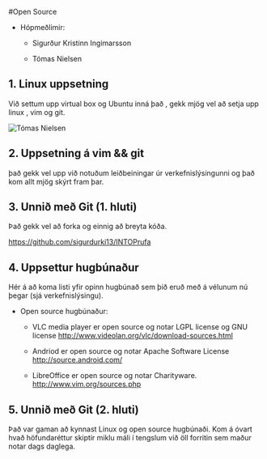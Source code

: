#Open Source

- Hópmeðlimir:

    * Sigurður Kristinn Ingimarsson

    * Tómas Nielsen 

## 1. Linux uppsetning

Við settum upp virtual box og Ubuntu inná það , gekk mjög vel að setja upp linux , vim og git.

![Tómas Nielsen](http://25.media.tumblr.com/1a098c87e353e13b3ebe4660889f6a1a/tumblr_muu3ryzrY81slzl80o1_1280.png)

## 2. Uppsetning á vim && git

það gekk vel upp við notuðum leiðbeiningar úr verkefnislýsingunni og það kom allt mjög skýrt fram þar.


## 3. Unnið með Git (1. hluti)

Það gekk vel að forka og einnig að breyta kóða.


https://github.com/sigurdurki13/INTOPrufa


## 4. Uppsettur hugbúnaður

Hér á að koma listi yfir opinn hugbúnað sem þið eruð með á vélunum nú þegar (sjá verkefnislýsingu).

- Open source hugbúnaður:

    * VLC media player er open source og notar LGPL license og GNU license http://www.videolan.org/vlc/download-sources.html

    * Andriod er open source  og notar Apache Software License http://source.android.com/
    
    * LibreOffice er open source og notar Charityware.  http://www.vim.org/sources.php

## 5. Unnið með Git (2. hluti)

Það var gaman að kynnast Linux og open source hugbúnaði. Kom á óvart hvað höfundaréttur skiptir miklu máli í tengslum við öll forritin sem maður notar dags daglega.
